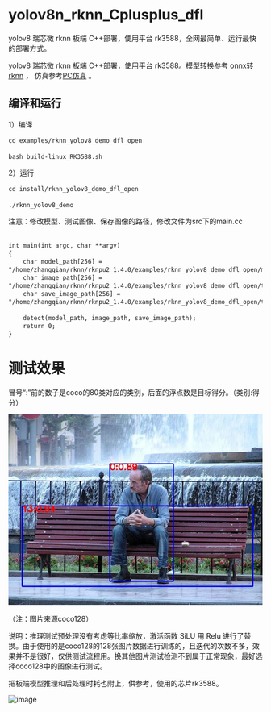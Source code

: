 # yolov8n_rknn_Cplusplus_dfl

yolov8 瑞芯微 rknn 板端 C++部署，使用平台 rk3588，全网最简单、运行最快的部署方式。

yolov8 瑞芯微 rknn 板端 C++部署，使用平台 rk3588。模型转换参考 [onnx转rknn](https://blog.csdn.net/zhangqian_1/article/details/135523096) ， 仿真参考[PC仿真](https://github.com/cqu20160901/yolov8n_onnx_tensorRT_rknn_horizon_dfl) 。

## 编译和运行

1）编译

```
cd examples/rknn_yolov8_demo_dfl_open

bash build-linux_RK3588.sh

```

2）运行

```
cd install/rknn_yolov8_demo_dfl_open

./rknn_yolov8_demo

```

注意：修改模型、测试图像、保存图像的路径，修改文件为src下的main.cc

```

int main(int argc, char **argv)
{
    char model_path[256] = "/home/zhangqian/rknn/rknpu2_1.4.0/examples/rknn_yolov8_demo_dfl_open/model/RK3588/yolov8n_ZQ.rknn";
    char image_path[256] = "/home/zhangqian/rknn/rknpu2_1.4.0/examples/rknn_yolov8_demo_dfl_open/test.jpg";
    char save_image_path[256] = "/home/zhangqian/rknn/rknpu2_1.4.0/examples/rknn_yolov8_demo_dfl_open/test_result.jpg";

    detect(model_path, image_path, save_image_path);
    return 0;
}
```


# 测试效果


冒号“:”前的数子是coco的80类对应的类别，后面的浮点数是目标得分。（类别:得分）

![images](https://github.com/cqu20160901/yolov8n_rknn_Cplusplus_dfl/blob/main/examples/rknn_yolov8_demo_dfl_open/test_result.jpg)

（注：图片来源coco128）

说明：推理测试预处理没有考虑等比率缩放，激活函数 SiLU 用 Relu 进行了替换。由于使用的是coco128的128张图片数据进行训练的，且迭代的次数不多，效果并不是很好，仅供测试流程用。换其他图片测试检测不到属于正常现象，最好选择coco128中的图像进行测试。

把板端模型推理和后处理时耗也附上，供参考，使用的芯片rk3588。

![image](https://github.com/cqu20160901/yolov8n_rknn_Cplusplus_dfl/assets/22290931/71e03ce6-df59-4746-855e-df77889d6ce5)


